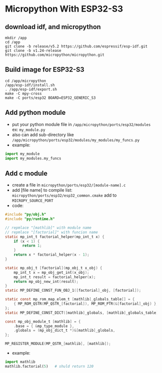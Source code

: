 # Micropython With ESP32-S3

## download idf, and micropython
```console
mkdir /app
cd /app
git clone -b release/v5.2 https://github.com/espressif/esp-idf.git
git clone -b v1.24-release https://github.com/micropython/micropython.git
```

## Build image for ESP32-S3
```console
cd /app/micropython
/app/esp-idf/install.sh
. /app/esp-idf/export.sh
make -C mpy-cross
make -C ports/esp32 BOARD=ESP32_GENERIC_S3
```

## Add python module
- put your python module file in `/app/micropython/ports/esp32/modules` ex: `my_module.py`
- also can add sub-directory like `/app/micropython/ports/esp32/modules/my_modules/my_funcs.py`
- example:
```python
import my_module
import my_modules.my_funcs
```


## Add c module
- create a file in `micropython/ports/esp32/[module-name].c`
- add [file name] to compile list: `micropython/ports/esp32/esp32_common.cmake` add to `MICROPY_SOURCE_PORT`
- code:
```c
#include "py/obj.h"
#include "py/runtime.h"

// repmlace "[mathlib]" with module name
// repmlace "[factorial]" with funcion name
static mp_int_t factorial_helper(mp_int_t x) {
    if (x < 1) {
        return 1;
    }
    return x * factorial_helper(x - 1);
}

static mp_obj_t [factorial](mp_obj_t x_obj) {
    mp_int_t x = mp_obj_get_int(x_obj);
    mp_int_t result = factorial_helper(x);
    return mp_obj_new_int(result);
}
static MP_DEFINE_CONST_FUN_OBJ_1([factorial]_obj, [factorial]);

static const mp_rom_map_elem_t [mathlib]_globals_table[] = {
    { MP_ROM_QSTR(MP_QSTR_[factorial]), MP_ROM_PTR(&[factorial]_obj) },
};
static MP_DEFINE_CONST_DICT([mathlib]_globals, [mathlib]_globals_table);

const mp_obj_module_t [mathlib] = {
    .base = { &mp_type_module },
    .globals = (mp_obj_dict_t *)&[mathlib]_globals,
};

MP_REGISTER_MODULE(MP_QSTR_[mathlib], [mathlib]);
```
- example:
```python
import mathlib
mathlib.factorial(5)   # shuld return 120
```
